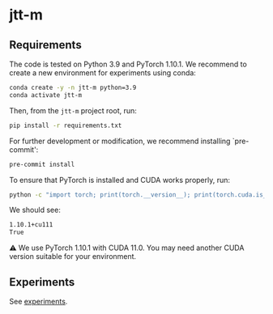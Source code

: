 # jtt-m

## Requirements

The code is tested on Python 3.9 and PyTorch 1.10.1.
We recommend to create a new environment for experiments using conda:
```bash
conda create -y -n jtt-m python=3.9
conda activate jtt-m
```

Then, from the `jtt-m` project root, run:
```bash
pip install -r requirements.txt
```

For further development or modification, we recommend installing `pre-commit':
```bash
pre-commit install
```

To ensure that PyTorch is installed and CUDA works properly, run:
```bash
python -c "import torch; print(torch.__version__); print(torch.cuda.is_available())"
```

We should see:
```bash
1.10.1+cu111
True
```

:warning: We use PyTorch 1.10.1 with CUDA 11.0. You may need another CUDA version suitable for your environment.

## Experiments

See [experiments](experiments).
